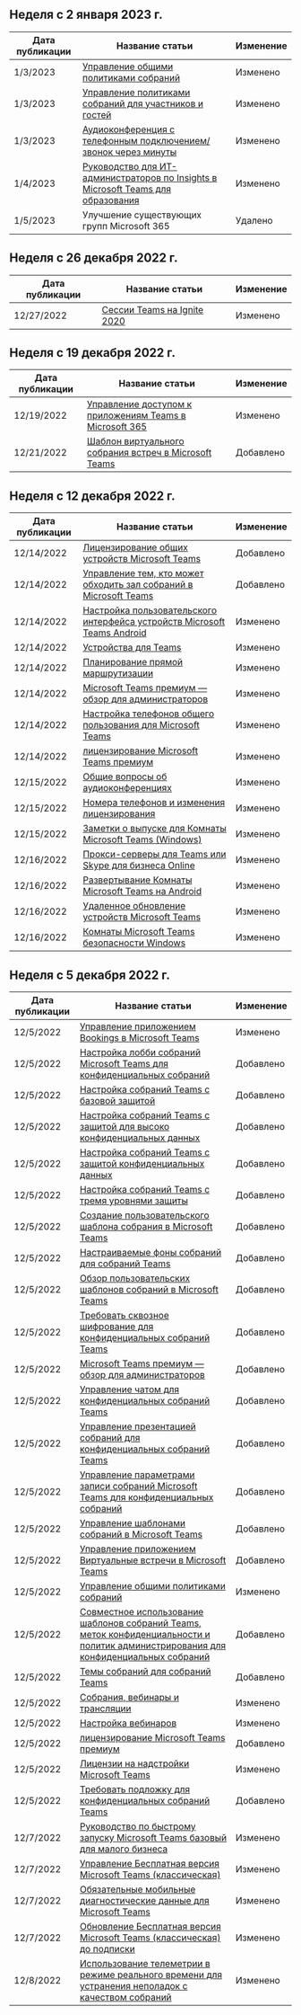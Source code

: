 <!-- This file is generated automatically each week. Changes made to this file will be overwritten.-->




## <a name="week-of-january-02-2023"></a>Неделя с 2 января 2023 г.


| Дата публикации |Название статьи | Изменение |
|------|------------|--------|
| 1/3/2023 | [Управление общими политиками собраний](/MicrosoftTeams/meeting-policies-in-teams-general) | Изменено |
| 1/3/2023 | [Управление политиками собраний для участников и гостей](/MicrosoftTeams/meeting-policies-participants-and-guests) | Изменено |
| 1/3/2023 | [Аудиоконференция с телефонным подключением/звонок через минуты](/MicrosoftTeams/audio-conferencing-subscription-dial-out) | Изменено |
| 1/4/2023 | [Руководство для ИТ-администраторов по Insights в Microsoft Teams для образования](/MicrosoftTeams/class-insights) | Изменено |
| 1/5/2023 | Улучшение существующих групп Microsoft 365 | Удалено |


## <a name="week-of-december-26-2022"></a>Неделя с 26 декабря 2022 г.


| Дата публикации |Название статьи | Изменение |
|------|------------|--------|
| 12/27/2022 | [Сессии Teams на Ignite 2020](/MicrosoftTeams/ignite-2020-landing-page) | Изменено |


## <a name="week-of-december-19-2022"></a>Неделя с 19 декабря 2022 г.


| Дата публикации |Название статьи | Изменение |
|------|------------|--------|
| 12/19/2022 | [Управление доступом к приложениям Teams в Microsoft 365](/MicrosoftTeams/manage-third-party-teams-apps) | Изменено |
| 12/21/2022 | [Шаблон виртуального собрания встреч в Microsoft Teams](/MicrosoftTeams/virtual-appointment-meeting-template) | Добавлено |


## <a name="week-of-december-12-2022"></a>Неделя с 12 декабря 2022 г.


| Дата публикации |Название статьи | Изменение |
|------|------------|--------|
| 12/14/2022 | [Лицензирование общих устройств Microsoft Teams](/MicrosoftTeams/teams-add-on-licensing/teams-shared-device-license) | Добавлено |
| 12/14/2022 | [Управление тем, кто может обходить зал собраний в Microsoft Teams](/MicrosoftTeams/who-can-bypass-meeting-lobby) | Добавлено |
| 12/14/2022 | [Настройка пользовательского интерфейса устройств Microsoft Teams Android](/MicrosoftTeams/devices/teams-android-devices-user-interface) | Изменено |
| 12/14/2022 | [Устройства для Teams](/MicrosoftTeams/devices/teams-ip-phones) | Изменено |
| 12/14/2022 | [Планирование прямой маршрутизации](/MicrosoftTeams/direct-routing-plan) | Изменено |
| 12/14/2022 | [Microsoft Teams премиум — обзор для администраторов](/MicrosoftTeams/enhanced-teams-experience) | Изменено |
| 12/14/2022 | [Настройка телефонов общего пользования для Microsoft Teams](/MicrosoftTeams/set-up-common-area-phones) | Изменено |
| 12/14/2022 | [лицензирование Microsoft Teams премиум](/MicrosoftTeams/teams-add-on-licensing/licensing-enhance-teams) | Изменено |
| 12/15/2022 | [Общие вопросы об аудиоконференциях](/MicrosoftTeams/audio-conferencing-common-questions) | Изменено |
| 12/15/2022 | [Номера телефонов и изменения лицензирования](/MicrosoftTeams/phone-numbers-licensing-changes) | Изменено |
| 12/15/2022 | [Заметки о выпуске для Комнаты Microsoft Teams (Windows)](/MicrosoftTeams/rooms/rooms-release-note) | Изменено |
| 12/16/2022 | [Прокси-серверы для Teams или Skype для бизнеса Online](/MicrosoftTeams/proxy-servers-for-skype-for-business-online) | Изменено |
| 12/16/2022 | [Развертывание Комнаты Microsoft Teams на Android](/MicrosoftTeams/devices/collab-bar-deploy) | Изменено |
| 12/16/2022 | [Удаленное обновление устройств Microsoft Teams](/MicrosoftTeams/devices/remote-update) | Изменено |
| 12/16/2022 | [Комнаты Microsoft Teams безопасности Windows](/MicrosoftTeams/rooms/security-windows) | Изменено |


## <a name="week-of-december-05-2022"></a>Неделя с 5 декабря 2022 г.


| Дата публикации |Название статьи | Изменение |
|------|------------|--------|
| 12/5/2022 | [Управление приложением Bookings в Microsoft Teams](/MicrosoftTeams/bookings-app-admin) | Изменено |
| 12/5/2022 | [Настройка лобби собраний Microsoft Teams для конфиденциальных собраний](/MicrosoftTeams/configure-lobby-sensitive-meetings) | Добавлено |
| 12/5/2022 | [Настройка собраний Teams с базовой защитой](/MicrosoftTeams/configure-meetings-baseline-protection) | Добавлено |
| 12/5/2022 | [Настройка собраний Teams с защитой для высоко конфиденциальных данных](/MicrosoftTeams/configure-meetings-highly-sensitive-protection) | Добавлено |
| 12/5/2022 | [Настройка собраний Teams с защитой конфиденциальных данных](/MicrosoftTeams/configure-meetings-sensitive-protection) | Добавлено |
| 12/5/2022 | [Настройка собраний Teams с тремя уровнями защиты](/MicrosoftTeams/configure-meetings-three-tiers-protection) | Добавлено |
| 12/5/2022 | [Создание пользовательского шаблона собрания в Microsoft Teams](/MicrosoftTeams/create-custom-meeting-template) | Добавлено |
| 12/5/2022 | [Настраиваемые фоны собраний для собраний Teams](/MicrosoftTeams/custom-meeting-backgrounds) | Добавлено |
| 12/5/2022 | [Обзор пользовательских шаблонов собраний в Microsoft Teams](/MicrosoftTeams/custom-meeting-templates-overview) | Добавлено |
| 12/5/2022 | [Требовать сквозное шифрование для конфиденциальных собраний Teams](/MicrosoftTeams/end-to-end-encrypted-meetings) | Добавлено |
| 12/5/2022 | [Microsoft Teams премиум — обзор для администраторов](/MicrosoftTeams/enhanced-teams-experience) | Добавлено |
| 12/5/2022 | [Управление чатом для конфиденциальных собраний Teams](/MicrosoftTeams/manage-chat-sensitive-meetings) | Добавлено |
| 12/5/2022 | [Управление презентацией собраний для конфиденциальных собраний Teams](/MicrosoftTeams/manage-meeting-presentation-experience) | Добавлено |
| 12/5/2022 | [Управление параметрами записи собраний Microsoft Teams для конфиденциальных собраний](/MicrosoftTeams/manage-meeting-recording-options) | Добавлено |
| 12/5/2022 | [Управление шаблонами собраний в Microsoft Teams](/MicrosoftTeams/manage-meeting-templates) | Добавлено |
| 12/5/2022 | [Управление приложением Виртуальные встречи в Microsoft Teams](/MicrosoftTeams/manage-virtual-appointments-app) | Добавлено |
| 12/5/2022 | [Управление общими политиками собраний](/MicrosoftTeams/meeting-policies-in-teams-general) | Изменено |
| 12/5/2022 | [Совместное использование шаблонов собраний Teams, меток конфиденциальности и политик администрирования для конфиденциальных собраний](/MicrosoftTeams/meeting-templates-sensitivity-labels-policies) | Добавлено |
| 12/5/2022 | [Темы собраний для собраний Teams](/MicrosoftTeams/meeting-themes) | Добавлено |
| 12/5/2022 | [Собрания, вебинары и трансляции](/MicrosoftTeams/quick-start-meetings-live-events) | Изменено |
| 12/5/2022 | [Настройка вебинаров](/MicrosoftTeams/set-up-webinars) | Изменено |
| 12/5/2022 | [лицензирование Microsoft Teams премиум](/MicrosoftTeams/teams-add-on-licensing/licensing-enhance-teams) | Добавлено |
| 12/5/2022 | [Лицензии на надстройки Microsoft Teams](/MicrosoftTeams/teams-add-on-licensing/microsoft-teams-add-on-licensing) | Изменено |
| 12/5/2022 | [Требовать подложку для конфиденциальных собраний Teams](/MicrosoftTeams/watermark-meeting-content-video) | Добавлено |
| 12/7/2022 | [Руководство по быстрому запуску Microsoft Teams базовый для малого бизнеса](/MicrosoftTeams/get-started-with-teams-essentials) | Изменено |
| 12/7/2022 | [Управление Бесплатная версия Microsoft Teams (классическая)](/MicrosoftTeams/manage-freemium) | Изменено |
| 12/7/2022 | [Обязательные мобильные диагностические данные для Microsoft Teams](/MicrosoftTeams/policy-control-diagnostic-data-mobile) | Изменено |
| 12/7/2022 | [Обновление Бесплатная версия Microsoft Teams (классическая) до подписки](/MicrosoftTeams/upgrade-freemium) | Изменено |
| 12/8/2022 | [Использование телеметрии в режиме реального времени для устранения неполадок с качеством собраний](/MicrosoftTeams/use-real-time-telemetry-to-troubleshoot-poor-meeting-quality) | Изменено |
